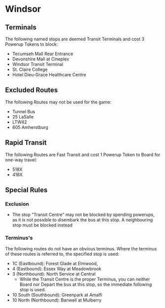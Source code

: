 # Windsor

## Terminals

The following named stops are deemed Transit Terminals and cost 3 Powerup Tokens to block:
* Tecumseh Mall Rear Entrance
* Devonshire Mall at Cineplex
* Windsor Transit Terminal
* St. Claire College 
* Hotel Dieu-Grace Healthcare Centre

## Excluded Routes

The following Routes may not be used for the game:
* Tunnel Bus
* 25 LaSalle
* LTW42
* 605 Amherstburg

## Rapid Transit

The following Routes are Fast Transit and cost 1 Powerup Token to Board for one-way travel:
* 518X
* 418X

## Special Rules

### Exclusion

* The stop "Transit Centre" may not be blocked by spending powerups, as it is not possible to disembark the bus at this stop. A neighbouring stop must be blocked instead

### Terminus's

The following routes do not have an obvious terminus. Where the terminus of these routes is referred to, the specified stop is used:
* 1C (Eastbound): Forest Glade at Elmwood,
* 4 (Eastbound): Essex Way at Meadowbrook
* 3 (Northbound): North Service at Central
    * While the Transit Centre is the proper Terminus, you can neither Board nor Depart the bus at this stop, so the immediate following stop is used.
* 10 South (Southbound): Greenpark at Amalfi
* 10 North (Northbound): Banwell at Mulberry